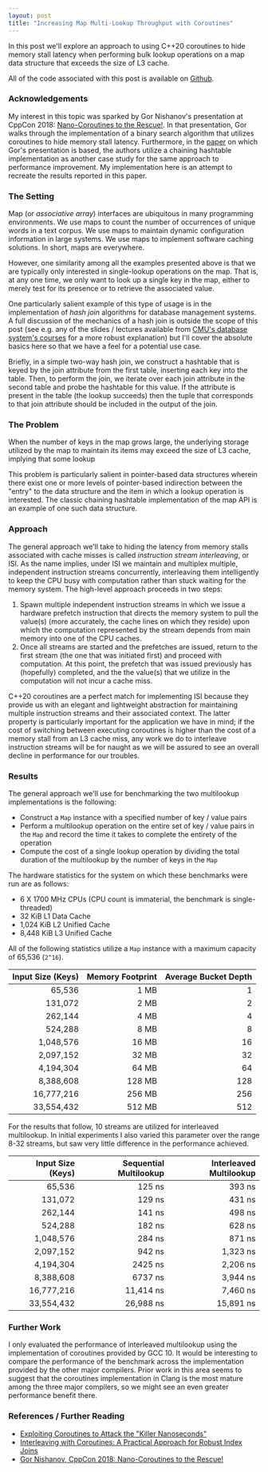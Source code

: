 ```yaml
---
layout: post
title: "Increasing Map Multi-Lookup Throughput with Coroutines"
---
```


In this post we'll explore an approach to using C++20 coroutines to hide memory stall latency when performing bulk lookup operations on a map data structure that exceeds the size of L3 cache.

All of the code associated with this post is available on [Github](https://github.com/turingcompl33t/coroutines/tree/master/applications/map).

### Acknowledgements

My interest in this topic was sparked by Gor Nishanov's presentation at CppCon 2018: [Nano-Coroutines to the Rescue!](https://www.youtube.com/watch?v=j9tlJAqMV7U). In that presentation, Gor walks through the implementation of a binary search algorithm that utilizes coroutines to hide memory stall latency. Furthermore, in the [paper](http://www.vldb.org/pvldb/vol11/p1702-jonathan.pdf) on which Gor's presentation is based, the authors utilize a chaining hashtable implementation as another case study for the same approach to performance improvement. My implementation here is an attempt to recreate the results reported in this paper.

### The Setting

Map (or _associative array_) interfaces are ubiquitous in many programming environments. We use maps to count the number of occurrences of unique words in a text corpus. We use maps to maintain dynamic configuration information in large systems. We use maps to implement software caching solutions. In short, maps are everywhere. 

However, one similarity among all the examples presented above is that we are typically only interested in single-lookup operations on the map. That is, at any one time, we only want to look up a single key in the map, either to merely test for its presence or to retrieve the associated value. 

One particularly salient example of this type of usage is in the implementation of _hash join_ algorithms for database management systems. A full discussion of the mechanics of a hash join is outside the scope of this post (see e.g. any of the slides / lectures available from [CMU's database system's courses](https://www.cs.cmu.edu/~pavlo/) for a more robust explanation) but I'll cover the absolute basics here so that we have a feel for a potential use case.

Briefly, in a simple two-way hash join, we construct a hashtable that is keyed by the join attribute from the first table, inserting each key into the table. Then, to perform the join, we iterate over each join attribute in the second table and probe the hashtable for this value. If the attribute is present in the table (the lookup succeeds) then the tuple that corresponds to that join attribute should be included in the output of the join.

### The Problem

When the number of keys in the map grows large, the underlying storage utilized by the map to maintain its items may exceed the size of L3 cache, implying that some lookup 

This problem is particularly salient in pointer-based data structures wherein there exist one or more levels of pointer-based indirection between the "entry" to the data structure and the item in which a lookup operation is interested. The classic chaining hashtable implementation of the map API is an example of one such data structure. 

### Approach

The general approach we'll take to hiding the latency from memory stalls associated with cache misses is called _instruction stream interleaving_, or ISI. As the name implies, under ISI we maintain and multiplex multiple, independent instruction streams concurrently, interleaving them intelligently to keep the CPU busy with computation rather than stuck waiting for the memory system. The high-level approach proceeds in two steps:

1. Spawn multiple independent instruction streams in which we issue a hardware prefetch instruction that directs the memory system to pull the value(s) (more accurately, the cache lines on which they reside) upon which the computation represented by the stream depends from main memory into one of the CPU caches.
2. Once all streams are started and the prefetches are issued, return to the first stream (the one that was initiated first) and proceed with computation. At this point, the prefetch that was issued previously has (hopefully) completed, and the the value(s) that we utilize in the computation will not incur a cache miss.

C++20 coroutines are a perfect match for implementing ISI because they provide us with an elegant and lightweight abstraction for maintaining multiple instruction streams and their associated context. The latter property is particularly important for the application we have in mind; if the cost of switching between executing coroutines is higher than the cost of a memory stall from an L3 cache miss, any work we do to interleave instruction streams will be for naught as we will be assured to see an overall decline in performance for our troubles.

### Results

The general approach we'll use for benchmarking the two multilookup implementations is the following:

- Construct a `Map` instance with a specified number of key / value pairs 
- Perform a multilookup operation on the entire set of key / value pairs in the `Map` and record the time it takes to complete the entirety of the operation
- Compute the cost of a single lookup operation by dividing the total duration of the multilookup by the number of keys in the `Map`

The hardware statistics for the system on which these benchmarks were run are as follows:

- 6 X 1700 MHz CPUs (CPU count is immaterial, the benchmark is single-threaded)
- 32 KiB L1 Data Cache
- 1,024 KiB L2 Unified Cache
- 8,448 KiB L3 Unified Cache

All of the following statistics utilize a `Map` instance with a maximum capacity of 65,536 (`2^16`).

| Input Size (Keys) | Memory Footprint | Average Bucket Depth |
|------------------:|-----------------:|---------------------:|
|            65,536 |             1 MB |                    1 |
|           131,072 |             2 MB |                    2 |
|           262,144 |             4 MB |                    4 |
|           524,288 |             8 MB |                    8 |
|         1,048,576 |            16 MB |                   16 |
|         2,097,152 |            32 MB |                   32 |
|         4,194,304 |            64 MB |                   64 |
|         8,388,608 |           128 MB |                  128 |
|        16,777,216 |           256 MB |                  256 |
|        33,554,432 |           512 MB |                  512 |

For the results that follow, 10 streams are utilized for interleaved multilookup. In initial experiments I also varied this parameter over the range 8-32 streams, but saw very little difference in the performance achieved.

| Input Size (Keys) | Sequential Multilookup | Interleaved Multilookup |
|------------------:|-----------------------:|------------------------:|
|            65,536 |                 125 ns |                  393 ns |
|           131,072 |                 129 ns |                  431 ns |
|           262,144 |                 141 ns |                  498 ns |
|           524,288 |                 182 ns |                  628 ns |
|         1,048,576 |                 284 ns |                  871 ns |
|         2,097,152 |                 942 ns |                1,323 ns |
|         4,194,304 |                2425 ns |                2,206 ns |
|         8,388,608 |                6737 ns |                3,944 ns |
|        16,777,216 |              11,414 ns |                7,460 ns |
|        33,554,432 |              26,988 ns |               15,891 ns |

### Further Work

I only evaluated the performance of interleaved multilookup using the implementation of coroutines provided by GCC 10. It would be interesting to compare the performance of the benchmark across the implementation provided by the other major compilers. Prior work in this area seems to suggest that the coroutines implementation in Clang is the most mature among the three major compilers, so we might see an even greater performance benefit there.

### References / Further Reading

- [Exploiting Coroutines to Attack the "Killer Nanoseconds"](http://www.vldb.org/pvldb/vol11/p1702-jonathan.pdf)
- [Interleaving with Coroutines: A Practical Approach for Robust Index Joins](http://www.vldb.org/pvldb/vol11/p230-psaropoulos.pdf)
- [Gor Nishanov, CppCon 2018: Nano-Coroutines to the Rescue!](https://www.youtube.com/watch?v=j9tlJAqMV7U)